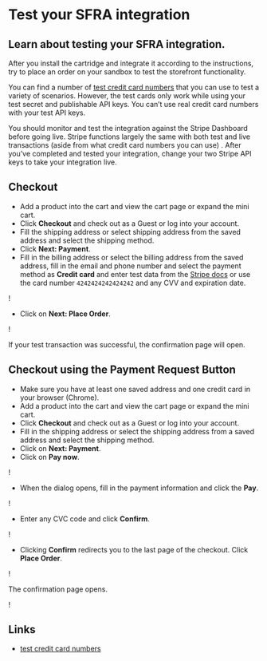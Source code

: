 # Test your SFRA integration

## Learn about testing your SFRA integration.

After you install the cartridge and integrate it according to the instructions,
try to place an order on your sandbox to test the storefront functionality.

You can find a number of [test credit card
numbers](https://docs.stripe.com/testing) that you can use to test a variety of
scenarios. However, the test cards only work while using your test secret and
publishable API keys. You can’t use real credit card numbers with your test API
keys.

You should monitor and test the integration against the Stripe Dashboard before
going live. Stripe functions largely the same with both test and live
transactions (aside from what credit card numbers you can use) . After you’ve
completed and tested your integration, change your two Stripe API keys to take
your integration live.

## Checkout

- Add a product into the cart and view the cart page or expand the mini cart.
- Click **Checkout** and check out as a Guest or log into your account.
- Fill the shipping address or select shipping address from the saved address
and select the shipping method.
- Click **Next: Payment**.
- Fill in the billing address or select the billing address from the saved
address, fill in the email and phone number and select the payment method as
**Credit card** and enter test data from the [Stripe
docs](https://docs.stripe.com/testing) or use the card number `4242424242424242`
and any CVV and expiration date.

!
- Click on **Next: Place Order**.

!

If your test transaction was successful, the confirmation page will open.

## Checkout using the Payment Request Button

- Make sure you have at least one saved address and one credit card in your
browser (Chrome).
- Add a product into the cart and view the cart page or expand the mini cart.
- Click **Checkout** and check out as a Guest or log into your account.
- Fill in the shipping address or select the shipping address from a saved
address and select the shipping method.
- Click on **Next: Payment**.
- Click on **Pay now**.

!
- When the dialog opens, fill in the payment information and click the **Pay**.

!
- Enter any CVC code and click **Confirm**.

!
- Clicking **Confirm** redirects you to the last page of the checkout. Click
**Place Order**.

!

The confirmation page opens.

!

## Links

- [test credit card numbers](https://docs.stripe.com/testing)